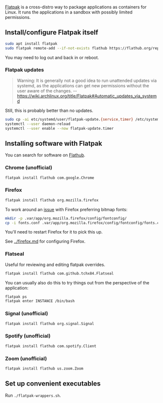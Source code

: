 [Flatpak](https://www.flatpak.org/) is a cross-distro way to package
applications as containers for Linux. It runs the applications in a sandbox
with possibly limited permissions.

## Install/configure Flatpak itself

```sh
sudo apt install flatpak
sudo flatpak remote-add --if-not-exists flathub https://flathub.org/repo/flathub.flatpakrepo
```

You may need to log out and back in or reboot.

### Flatpak updates

> Warning: It is generally not a good idea to run unattended updates via
> systemd, as the applications can get new permissions without the user aware
> of the changes.
>  -- <https://wiki.archlinux.org/title/Flatpak#Automatic_updates_via_systemd>

Still, this is probably better than no updates.

```sh
sudo cp -ai etc/systemd/user/flatpak-update.{service,timer} /etc/systemd/user/
systemctl --user daemon-reload
systemctl --user enable --now flatpak-update.timer
```

## Installing software with Flatpak

You can search for software on [Flathub](https://flathub.org/).

### Chrome (unofficial)

```sh
flatpak install flathub com.google.Chrome
```

### Firefox

```sh
flatpak install flathub org.mozilla.firefox
```

To work around an [issue](https://bugzilla.mozilla.org/show_bug.cgi?id=1621915)
with Firefox preferring bitmap fonts:

```sh
mkdir -p .var/app/org.mozilla.firefox/config/fontconfig/
cp -i fonts.conf .var/app/org.mozilla.firefox/config/fontconfig/fonts.conf
```

You'll need to restart Firefox for it to pick this up.

See [../firefox.md](../firefox.md) for configuring Firefox.

### Flatseal

Useful for reviewing and editing flatpak overrides.

```sh
flatpak install flathub com.github.tchx84.Flatseal
```

You can usually also do this to try things out from the perspective of the
application:

```sh
flatpak ps
flatpak enter INSTANCE /bin/bash
```

### Signal (unofficial)

```sh
flatpak install flathub org.signal.Signal
```

### Spotify (unofficial)

```sh
flatpak install flathub com.spotify.Client
```

### Zoom (unofficial)

```sh
flatpak install flathub us.zoom.Zoom
```

## Set up convenient executables

Run `./flatpak-wrappers.sh`.
